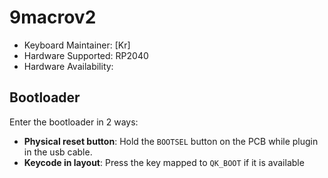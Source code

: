 # 9macrov2

* Keyboard Maintainer: [Kr]
* Hardware Supported: RP2040
* Hardware Availability: 

## Bootloader

Enter the bootloader in 2 ways:

* **Physical reset button**: Hold the `BOOTSEL` button on the PCB while plugin in the usb cable.
* **Keycode in layout**: Press the key mapped to `QK_BOOT` if it is available
